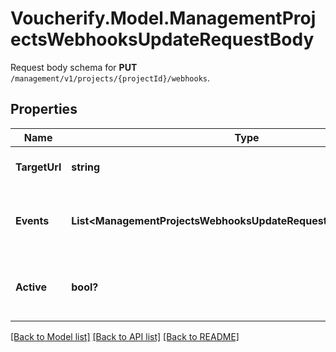 # Voucherify.Model.ManagementProjectsWebhooksUpdateRequestBody
Request body schema for **PUT** `/management/v1/projects/{projectId}/webhooks`.

## Properties

Name | Type | Description | Notes
------------ | ------------- | ------------- | -------------
**TargetUrl** | **string** | URL address that receives webhooks. | [optional] 
**Events** | **List&lt;ManagementProjectsWebhooksUpdateRequestBody.EventsEnum&gt;** | Lists the events that trigger webhook sendout. | [optional] 
**Active** | **bool?** | Determines if the webhook configuration is active. | [optional] 

[[Back to Model list]](../README.md#documentation-for-models) [[Back to API list]](../README.md#documentation-for-api-endpoints) [[Back to README]](../README.md)


